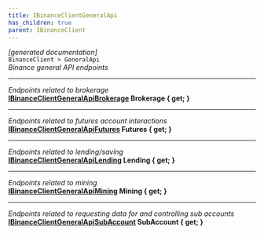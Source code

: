 ```yaml
---
title: IBinanceClientGeneralApi
has_children: true
parent: IBinanceClient
---
```

*[generated documentation]*  
`BinanceClient > GeneralApi`  
*Binance general API endpoints*
  
***
*Endpoints related to brokerage*  
**[IBinanceClientGeneralApiBrokerage](IBinanceClientGeneralApiBrokerage.html) Brokerage { get; }**  
***
*Endpoints related to futures account interactions*  
**[IBinanceClientGeneralApiFutures](IBinanceClientGeneralApiFutures.html) Futures { get; }**  
***
*Endpoints related to lending/saving*  
**[IBinanceClientGeneralApiLending](IBinanceClientGeneralApiLending.html) Lending { get; }**  
***
*Endpoints related to mining*  
**[IBinanceClientGeneralApiMining](IBinanceClientGeneralApiMining.html) Mining { get; }**  
***
*Endpoints related to requesting data for and controlling sub accounts*  
**[IBinanceClientGeneralApiSubAccount](IBinanceClientGeneralApiSubAccount.html) SubAccount { get; }**  
